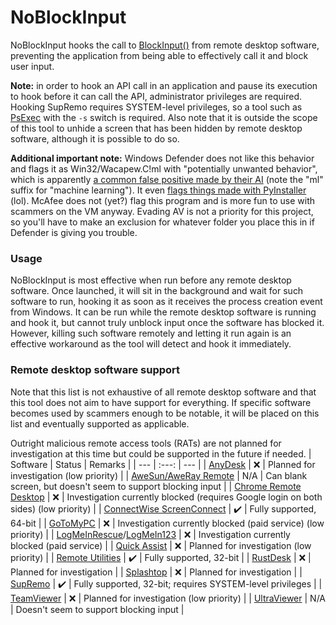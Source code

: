 # NoBlockInput

NoBlockInput hooks the call to [BlockInput()](https://learn.microsoft.com/en-us/windows/win32/api/winuser/nf-winuser-blockinput) from remote desktop software, preventing the application from being able to effectively call it and block user input.

**Note:** in order to hook an API call in an application and pause its execution to hook before it can call the API, administrator privileges are required. Hooking SupRemo requires SYSTEM-level privileges, so a tool such as [PsExec](https://learn.microsoft.com/en-us/sysinternals/downloads/psexec) with the `-s` switch is required. Also note that it is outside the scope of this tool to unhide a screen that has been hidden by remote desktop software, although it is possible to do so.

**Additional important note:** Windows Defender does not like this behavior and flags it as Win32/Wacapew.C!ml with "potentially unwanted behavior", which is apparently [a common false positive made by their AI](https://answers.microsoft.com/en-us/windows/forum/all/wacatac-false-positive-outbreak/0d92ef05-50db-4d12-92f4-fcfe8f0b966c) (note the "ml" suffix for "machine learning"). It even [flags things made with PyInstaller](https://github.com/pyinstaller/pyinstaller/issues/5668) (lol). McAfee does not (yet?) flag this program and is more fun to use with scammers on the VM anyway. Evading AV is not a priority for this project, so you'll have to make an exclusion for whatever folder you place this in if Defender is giving you trouble.

### Usage
NoBlockInput is most effective when run before any remote desktop software.
Once launched, it will sit in the background and wait for such software to run, hooking it as soon as it receives the process creation event from Windows.
It can be run while the remote desktop software is running and hook it, but cannot truly unblock input once the software has blocked it.
However, killing such software remotely and letting it run again is an effective workaround as the tool will detect and hook it immediately.

### Remote desktop software support
Note that this list is not exhaustive of all remote desktop software and that this tool does not aim to have support for everything. If specific software becomes used by scammers enough to be notable, it will be placed on this list and eventually supported as applicable.

Outright malicious remote access tools (RATs) are not planned for investigation at this time but could be supported in the future if needed.
| Software | Status | Remarks |
| --- | :---: | --- |
| [AnyDesk](https://anydesk.com/) | :x: | Planned for investigation (low priority) |
| [AweSun/AweRay Remote](https://sun.aweray.com/) | N/A | Can blank screen, but doesn't seem to support blocking input |
| [Chrome Remote Desktop](https://remotedesktop.google.com) | :x: | Investigation currently blocked (requires Google login on both sides) (low priority) |
| [ConnectWise ScreenConnect](https://screenconnect.connectwise.com/) | ✔️ | Fully supported, 64-bit |
| [GoToMyPC](https://get.gotomypc.com/) | :x: | Investigation currently blocked (paid service) (low priority) |
| [LogMeInRescue](https://www.logmeinrescue.com/)/[LogMeIn123](https://secure.logmeinrescue.com/customer/code.aspx) | :x: | Investigation currently blocked (paid service) |
| [Quick Assist](https://apps.microsoft.com/detail/quick-assist/9P7BP5VNWKX5) | :x: | Planned for investigation (low priority) |
| [Remote Utilities](https://www.remoteutilities.com/) | ✔️ | Fully supported, 32-bit |
| [RustDesk](https://rustdesk.com/) | :x: | Planned for investigation |
| [Splashtop](https://www.splashtop.com/) | :x: | Planned for investigation |
| [SupRemo](https://www.supremocontrol.com/) | ✔️ | Fully supported, 32-bit; requires SYSTEM-level privileges |
| [TeamViewer](https://www.teamviewer.com/) | :x: | Planned for investigation (low priority) |
| [UltraViewer](https://www.ultraviewer.net/) | N/A | Doesn't seem to support blocking input |
